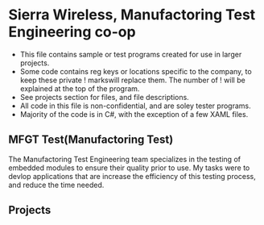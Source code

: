 # Sierra Wireless, Manufactoring Test Engineering co-op
- This file contains sample or test programs created for use in larger projects. 
- Some code contains reg keys or locations specific to the company, to keep these private ! markswill replace them. The number of ! will be explained at the top of the program.
- See projects section for files, and file descriptions.
- All code in this file is non-confidential, and are soley tester programs.
- Majority of the code is in C#, with the exception of a few XAML files.
## MFGT Test(Manufactoring Test)
The Manufactoring Test Engineering team specializes in the testing of embedded modules to ensure their quality prior to use. My tasks were to devlop applications that are increase the efficiency of this testing process, and reduce the time needed.
## Projects
